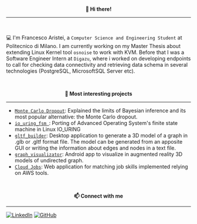 <p align="center" style="font-weight:bold"> 👋 <b>Hi there!</b> <p>

---
<br />
  
💻 I'm Francesco Aristei, a `Computer Science and Engineering Student` at Politecnico di Milano.
  I am currently working on my Master Thesis about extending Linux Kernel tool `osnoise` to work with KVM. 
  Before that I was a Software Engineer Intern at `Digazu`, where i worked on developing endpoints to call for checking data connectivity and retrieving data schema in several technologies (PostgreSQL, MicrosoftSQL Server etc).
  
<br />
<p align="center" style="font-weight:bold"> 🔨 <b> Most interesting projects </b> <p>

---
* [`Monte Carlo Dropout`](https://github.com/francescodisalvo05/uncertainty-monte-carlo-dropout): Explained the limits of Bayesian inference and its most popular alternative: the Monte Carlo dropout.
* [`io_uring_fsm `](https://github.com/francescoaristei/io_uring_fsm): Porting of Advanced Operating System's finite state machine in Linux IO_URING
* [`gltf_builder`](https://github.com/francescoaristei/gltf_builder): Desktop application to generate a 3D model of a graph in .glb or .gltf format file. The model can be generated from an apposite GUI or writing the information about edges and nodes in a text file.
* [`graph_visualizator`](https://github.com/francescoaristei/graph_visualizator): Android app to visualize in augmented reality 3D models of undirected graph.
* [`Cloud Jobs`](https://github.com/francescoaristei/Cloud-Jobs): Web application for matching job skills implemented relying on AWS tools.
  
  
<br />
<p align="center" style="font-weight:bold"> 📫 <b>Connect with me</b> <p>

---

[![LinkedIn](https://img.shields.io/badge/linkedin-%230077B5.svg?style=for-the-badge&logo=linkedin&logoColor=white)](https://www.linkedin.com/in/francesco-aristei-553828208/)
[![GitHub](https://img.shields.io/badge/github-%23121011.svg?style=for-the-badge&logo=github&logoColor=white)](https://github.com/francescoaristei)
